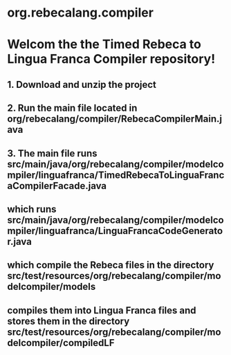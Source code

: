 # org.rebecalang.compiler
# Welcom the the Timed Rebeca to Lingua Franca Compiler repository!

## 1. Download and unzip the project

## 2. Run the main file located in org/rebecalang/compiler/RebecaCompilerMain.java

## 3. The main file runs src/main/java/org/rebecalang/compiler/modelcompiler/linguafranca/TimedRebecaToLinguaFrancaCompilerFacade.java

## which runs src/main/java/org/rebecalang/compiler/modelcompiler/linguafranca/LinguaFrancaCodeGenerator.java

## which compile the Rebeca files in the directory src/test/resources/org/rebecalang/compiler/modelcompiler/models

## compiles them into Lingua Franca files and stores them in the directory src/test/resources/org/rebecalang/compiler/modelcompiler/compiledLF
